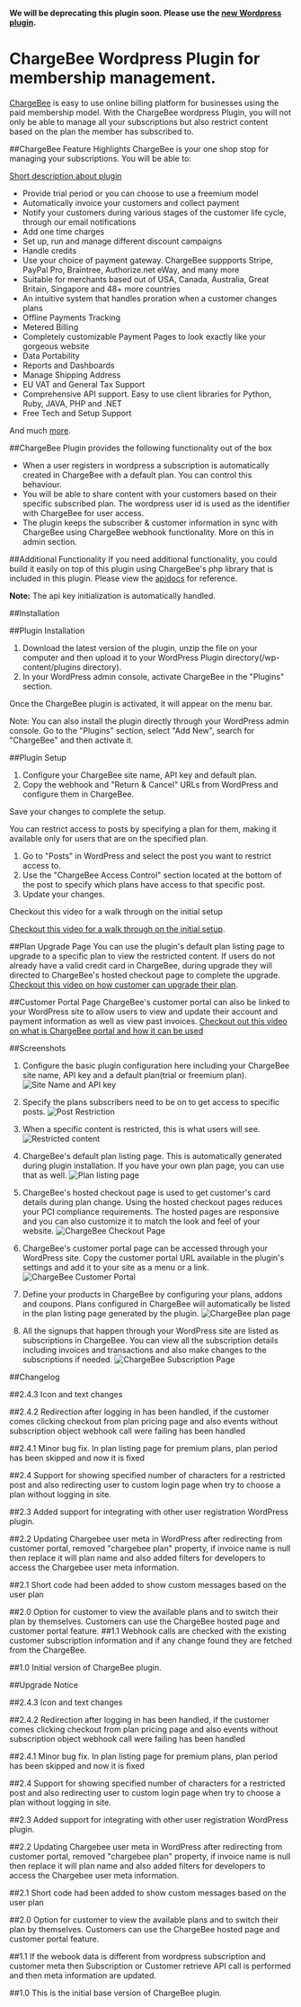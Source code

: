 **We will be deprecating this plugin soon. Please use the [new Wordpress plugin](https://github.com/brendenplugin/chargebee-wp-membership-plugin).** 


ChargeBee Wordpress Plugin for membership management.
=====================================================

[ChargeBee](https://www.chargebee.com/) is easy to use online billing platform for businesses using the paid membership model. With the ChargeBee wordpress Plugin, you will not only be able to manage all your subscriptions but also restrict content based on the plan the member has subscribed to.

##ChargeBee Feature Highlights
ChargeBee is your one shop stop for managing your subscriptions. You will be able to:

[Short description about plugin](https://www.youtube.com/watch?v=ngVFPdmuBVw)

* Provide trial period or you can choose to use a freemium model
* Automatically invoice your customers and collect payment
* Notify your customers during various stages of the customer life cycle, through our email notifications
* Add one time charges
* Set up, run and manage different discount campaigns
* Handle credits 
* Use your choice  of payment gateway. ChargeBee suppports Stripe, PayPal Pro, Braintree, Authorize.net eWay, and many more
* Suitable for merchants based out of USA, Canada, Australia, Great Britain, Singapore and 48+ more countries 
* An intuitive system that handles proration when a customer changes plans
* Offline Payments Tracking
* Metered Billing
* Completely customizable Payment Pages to look exactly like your gorgeous website
* Data Portability
* Reports and Dashboards
* Manage Shipping Address
* EU VAT and General Tax Support
* Comprehensive API support. Easy to use client libraries for Python, Ruby, JAVA, PHP and .NET
* Free Tech and Setup Support

And much [more](https://www.chargebee.com/subscription-billing-saas-features.html).

##ChargeBee Plugin provides the following functionality out of the box

* When a user registers in wordpress a subscription is automatically created in ChargeBee with a default plan. You can control this behaviour.
* You will be able to share content with your customers based on their specific subscribed plan. The wordpress user id is used as the identifier with ChargeBee for user access.
* The plugin keeps the subscriber & customer information in sync with ChargeBee using ChargeBee webhook functionality. More on this in admin section. 


##Additional Functionality
If you need additional functionality, you could build it easily on top of this plugin using ChargeBee's php library that is included in this plugin. Please view the [apidocs](https://apidocs.chargebee.com/docs/api) for reference. 

**Note:** The api key initialization is automatically handled.


##Installation

##Plugin Installation 

1. Download the latest version of the plugin, unzip the file on your computer and then upload it to your WordPress Plugin directory(/wp-content/plugins directory).
2. In your WordPress admin console, activate ChargeBee in the "Plugins" section.

Once the ChargeBee plugin is activated, it will appear on the menu bar.

Note: You can also install the plugin directly through your WordPress admin console. Go to the "Plugins" section, select "Add New", search for "ChargeBee" and then activate it.

##Plugin Setup

1. Configure your ChargeBee site name, API key and default plan.
2. Copy the webhook and "Return & Cancel" URLs from WordPress and configure them in ChargeBee.

Save your changes to complete the setup.

You can restrict access to posts by specifying a plan for them, making it available only for users that are on the specified plan.

1. Go to "Posts" in WordPress and select the post you want to restrict access to.
2. Use the "ChargeBee Access Control" section located at the bottom of the post to specify which plans have access to that specific post.
3. Update your changes.

Checkout this video for a walk through on the initial setup

[Checkout this video for a walk through on the initial setup](https://www.youtube.com/watch?v=xJZJ2O89xXw).

##Plan Upgrade Page
You can use the plugin's default plan listing page to upgrade to a specific plan to view the restricted content.
If users do not already have a valid credit card in ChargeBee, during upgrade they will directed to ChargeBee's hosted checkout page to complete the upgrade.
[Checkout this video on how customer can upgrade their plan](https://www.youtube.com/watch?v=Gtz0Qf7N370). 

##Customer Portal Page 
ChargeBee's customer portal can also be linked to your WordPress site to allow users to view and update their account and payment information as well as view past invoices. 
[Checkout out this video on what is ChargeBee portal and how it can be used](https://www.youtube.com/watch?v=krgvx1bPzvU)



##Screenshots
1. Configure the basic plugin configuration here including your ChargeBee site name, API key and a default plan(trial or freemium plan).
    ![Site Name and API key](plugin_files/screenshot-1.png)

2. Specify the plans subscribers need to be on to get access to specific posts.
    ![Post Restriction](plugin_files/screenshot-2.png)

3. When a specific content is restricted, this is what users will see.
    ![Restricted content](plugin_files/screenshot-3.png)

4. ChargeBee's default plan listing page. This is automatically generated during plugin installation. If you have your own plan page, you can use that as well.
    ![Plan listing page](plugin_files/screenshot-4.png)

5. ChargeBee's hosted checkout page is used to get customer's card details during plan change. Using the hosted checkout pages reduces your PCI compliance requirements. The hosted pages are responsive and you can also customize it to match the look and feel of your website.
    ![ChargeBee Checkout Page](plugin_files/screenshot-5.png)

6. ChargeBee's customer portal page can be accessed through your WordPress site. Copy the customer portal URL available in the plugin's settings and add it to your site as a menu or a link.
    ![ChargeBee Customer Portal](plugin_files/screenshot-6.png)

7. Define your products in ChargeBee by configuring your plans, addons and coupons. Plans configured in ChargeBee will automatically be listed in the plan listing page generated by the plugin.
    ![ChargeBee plan page](plugin_files/screenshot-7.png)

8. All the signups that happen through your WordPress site are listed as subscriptions in ChargeBee. You can view all the subscription details including invoices and transactions and also make changes to the subscriptions if needed. 
    ![ChargeBee Subscription Page](plugin_files/screenshot-8.png)

##Changelog

##2.4.3
Icon and text changes

##2.4.2
Redirection after logging in has been handled, if the customer comes clicking checkout from plan pricing page and also events without subscription object webhook call were failing has been handled

##2.4.1
Minor bug fix. In plan listing page for premium plans, plan period has been skipped and now it is fixed

##2.4
Support for showing specified number of characters for a restricted post and also redirecting user to custom login page when try to choose a plan without logging in site.

##2.3
Added support for integrating with other user registration WordPress plugin.

##2.2
Updating Chargebee user meta in WordPress after redirecting from customer portal, removed "chargebee plan" property, if invoice name is null then replace it will plan name and also added filters for developers to access the Chargebee user meta information.

##2.1
Short code had been added to show custom messages based on the user plan

##2.0
Option for customer to view the available plans and to switch their plan by themselves. Customers can use the ChargeBee hosted page and customer portal feature.
##1.1
Webhook calls are checked with the existing customer subscription information and if any change found they are fetched from the ChargeBee.

##1.0
Initial version of ChargeBee plugin.


##Upgrade Notice

##2.4.3
Icon and text changes

##2.4.2
Redirection after logging in has been handled, if the customer comes clicking checkout from plan pricing page and also events without subscription object webhook call were failing has been handled

##2.4.1
Minor bug fix. In plan listing page for premium plans, plan period has been skipped and now it is fixed

##2.4
Support for showing specified number of characters for a restricted post and also redirecting user to custom login page when try to choose a plan without logging in site.

##2.3
Added support for integrating with other user registration WordPress plugin.

##2.2
Updating Chargebee user meta in WordPress after redirecting from customer portal, removed "chargebee plan" property, if invoice name is null then replace it will plan name and also added filters for developers to access the Chargebee user meta information.

##2.1
Short code had been added to show custom messages based on the user plan

##2.0
Option for customer to view the available plans and to switch their plan by themselves. Customers can use the ChargeBee hosted page and customer portal feature.

##1.1
If the webook data is different from wordpress subscription and customer meta then Subscription or Customer retrieve API call is performed and then meta information are updated.

##1.0 
This is the initial base version of ChargeBee plugin.

